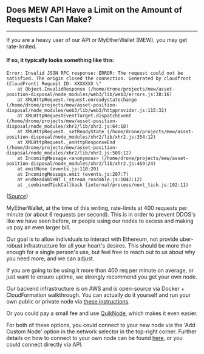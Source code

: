 ## Does MEW API Have a Limit on the Amount of Requests I Can Make?
***

If you are a heavy user of our API or MyEtherWallet (MEW), you may get rate-limited. 

#### If so, it typically looks something like this:

    Error: Invalid JSON RPC response: ERROR: The request could not be satisfied. The origin closed the connection. Generated by cloudfront (CloudFront) Request ID: XXXXXXX \"
        at Object.InvalidResponse (/home/drone/projects/mew/asset-position-disposal/node_modules/web3/lib/web3/errors.js:38:16)
        at XMLHttpRequest.request.onreadystatechange (/home/drone/projects/mew/asset-position-disposal/node_modules/web3/lib/web3/httpprovider.js:115:32)
        at XMLHttpRequestEventTarget.dispatchEvent (/home/drone/projects/mew/asset-position-disposal/node_modules/xhr2/lib/xhr2.js:64:18)
        at XMLHttpRequest._setReadyState (/home/drone/projects/mew/asset-position-disposal/node_modules/xhr2/lib/xhr2.js:354:12)
        at XMLHttpRequest._onHttpResponseEnd (/home/drone/projects/mew/asset-position-disposal/node_modules/xhr2/lib/xhr2.js:509:12)
        at IncomingMessage.<anonymous> (/home/drone/projects/mew/asset-position-disposal/node_modules/xhr2/lib/xhr2.js:469:24)
        at emitNone (events.js:110:20)
        at IncomingMessage.emit (events.js:207:7)
        at endReadableNT (_stream_readable.js:1047:12)
        at _combinedTickCallback (internal/process/next_tick.js:102:11)
(<a href="https://ethereum.stackexchange.com/questions/24737/myetherwallet-json-rpc-interface-ratelimiting/25113#25113">Source</a>)

MyEtherWallet, at the time of this writing, rate-limits at 400 requests per minute (or about 6 requests per second). This is in order to prevent DDOS's like we have seen before, or people using our nodes to excess and making us pay an even larger bill.

Our goal is to allow individuals to interact with Ethereum, not provide uber-robust infrastructure for all your heart's desires. This should be more than enough for a single person's use, but feel free to reach out to us about why you need more, and we can adjust.

If you are going to be using it more than 400 req per minute on average, or just want to ensure uptime, we strongly recommend you get your own node.

Our backend infrastructure is on AWS and is open-source via Docker + CloudFormation walkthrough. You can actually do it yourself and run your own public or private node via [these instructions](https://github.com/MyEtherWallet/docker-geth-lb). 

Or you could pay a small fee and use [QuikNode](https://quiknode.io/), which makes it even easier.

For both of these options, you could connect to your new node via the 'Add Custom Node' option in the network selector in the top-right corner. Further details on how to connect to your own node can be found [here](), or you could connect directly via API.